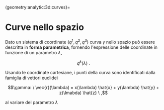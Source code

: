 (geometry:analytic:3d:curves)=
# Curve nello spazio

Dato un sistema di coordinate $(q^1, q^2, q^3)$ curva $\gamma$ nello spazio può essere descritta in **forma parametrica**, fornendo l'espressione delle coordinate in funzione di un parametro $\lambda$,

$$q^k(\lambda) \ .$$

Usando le coordinate cartesiane, i punti della curva sono identificati dalla famiglia di vettori euclidei

$$\gamma: \ \vec{r}(\lambda) = x(\lambda) \hat{x} + y(\lambda) \hat{y} + z(\lmabda) \hat{z} \ ,$$

al variare del parametro $\lambda$ 
